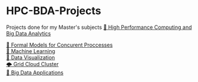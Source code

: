 # HPC-BDA-Projects
Projects done for my Master's subjects  [🤖 High Performance Computing and Big Data Analytics](https://www.cs.ubbcluj.ro/education/academic-programmes/masters-programmes/high-performance-computing-and-big-data-analytics-programme-profile/)<br>

[🍣 Formal Models for Concurent Proccesses](https://github.com/radRares1/MFPC) <br>
[🥜 Machine Learning](https://github.com/radRares1/Machine-Learning) <br>
[🎂 Data Visualization](https://github.com/radRares1/Data-Visualization) <br>
[🌩 Grid Cloud Cluster](https://github.com/radRares1/GCCC) <br>
[📅 Big Data Applications](https://github.com/radRares1/Big-Data-Applications) <br>
